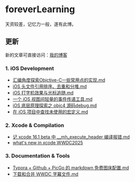 # foreverLearning
天资较差，记忆力一般，遂有此博。

## **更新**
新的文章可直接访问：[我的博客](https://juejin.cn/user/1900427197561224)

### 1. **iOS Development**

- [汇编角度探索Objctive-C一些常用点的实现.md](https://github.com/cocoonbud/foreverLearning/blob/master/%E6%B1%87%E7%BC%96%E8%A7%92%E5%BA%A6%E6%8E%A2%E7%B4%A2Objctive-C%E4%B8%80%E4%BA%9B%E5%B8%B8%E7%94%A8%E7%82%B9%E7%9A%84%E5%AE%9E%E7%8E%B0.md)
- [iOS 头文件引用排序、去重和分堆.md](https://github.com/cocoonbud/foreverLearning/blob/master/iOS%20%E5%A4%B4%E6%96%87%E4%BB%B6%E5%BC%95%E7%94%A8%E6%8E%92%E5%BA%8F%E3%80%81%E5%8E%BB%E9%87%8D%E5%92%8C%E5%88%86%E5%A0%86.md)
- [iOS 打字机效果与光标追随.md](https://github.com/cocoonbud/foreverLearning/blob/master/iOS%20%E6%89%93%E5%AD%97%E6%9C%BA%E6%95%88%E6%9E%9C%E4%B8%8E%E5%85%89%E6%A0%87%E8%BF%BD%E9%9A%8F.md)
- [一个 iOS 视图间轻量的事件传递工具.md](https://github.com/cocoonbud/foreverLearning/blob/master/%E4%B8%80%E4%B8%AA%20iOS%20%E8%A7%86%E5%9B%BE%E9%97%B4%E8%BD%BB%E9%87%8F%E7%9A%84%E4%BA%8B%E4%BB%B6%E4%BC%A0%E9%80%92%E5%B7%A5%E5%85%B7.md)
- [iOS 底层原理探索之 objc4 源码debug.md](https://github.com/cocoonbud/foreverLearning/blob/master/iOS%20%E5%BA%95%E5%B1%82%E5%8E%9F%E7%90%86%E6%8E%A2%E7%B4%A2%E4%B9%8B%20objc4%20%E6%BA%90%E7%A0%81debug.md)
- [在 iOS 项目中查找未使用的宏定义.md](https://github.com/cocoonbud/foreverLearning/blob/master/%E5%9C%A8%20iOS%20%E9%A1%B9%E7%9B%AE%E4%B8%AD%E6%9F%A5%E6%89%BE%E6%9C%AA%E4%BD%BF%E7%94%A8%E7%9A%84%E5%AE%8F%E5%AE%9A%E4%B9%89.md)

### 2. **Xcode & Compilation**

- [记 xcode 16.1 beta 中 __mh_execute_header 编译报错.md](https://github.com/cocoonbud/foreverLearning/blob/master/%E8%AE%B0%20xcode%2016.1%20beta%20%E4%B8%AD%20__mh_execute_header%20%E7%BC%96%E8%AF%91%E6%8A%A5%E9%94%99.md)
- [what's new in xcode  WWDC2025](https://github.com/cocoonbud/foreverLearning/blob/master/what's%20new%20in%20xcode%20%20WWDC2025.md)

### 3. **Documentation & Tools**

- [Typora + Github + PicGo 的 markdown 免费图床配置.md](https://github.com/cocoonbud/foreverLearning/blob/master/Typora%20%2B%20Github%20%2B%20PicGo%20%E7%9A%84%20markdown%20%E5%85%8D%E8%B4%B9%E5%9B%BE%E5%BA%8A%E9%85%8D%E7%BD%AE.md)
- [下载和合并 WWDC 字幕文件.md](https://github.com/cocoonbud/foreverLearning/blob/master/%E4%B8%8B%E8%BD%BD%E5%92%8C%E5%90%88%E5%B9%B6%20WWDC%20%E5%AD%97%E5%B9%95%E6%96%87%E4%BB%B6.md)
